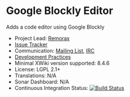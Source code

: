 # Google Blockly Editor

Adds a code editor using Google Blockly

* Project Lead: [Remorax](https://github.com/Remorax/) 
* [Issue Tracker](https://jira.xwiki.org/projects/BLOCKLY/issues/?filter=allopenissues) 
* Communication: [Mailing List](http://dev.xwiki.org), [IRC](http://dev.xwiki.org/xwiki/bin/view/Community/Chat) 
* [Development Practices](http://dev.xwiki.org/xwiki/bin/view/Main/WebHome) 
* Minimal XWiki version supported: 8.4.6
* License: LGPL 2.1+ 
* Translations: N/A
* Sonar Dashboard: N/A 
* Continuous Integration Status: [![Build Status](http://ci.xwiki.org/job/XWiki%20Contrib/job/application-blockly/job/master/badge/icon)](http://ci.xwiki.org/job/XWiki%20Contrib/job/application-blockly/job/master/)